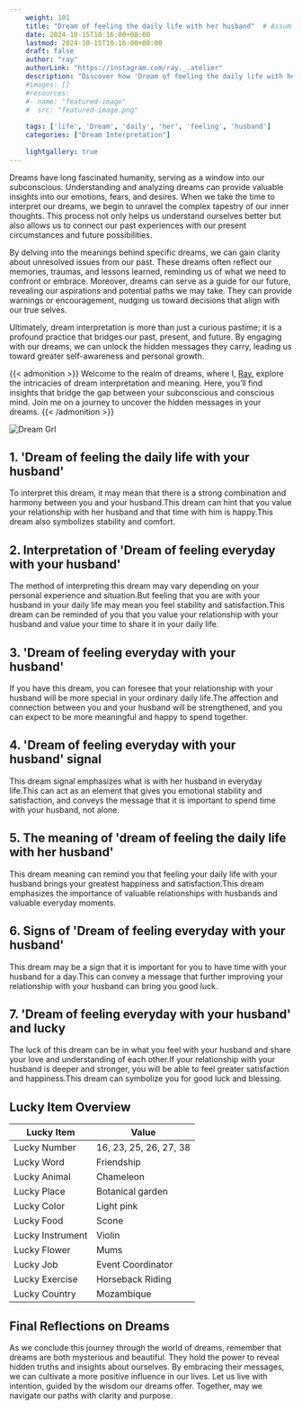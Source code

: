 ```yaml
---
    weight: 101
    title: "Dream of feeling the daily life with her husband"  # Assuming 'title' column exists
    date: 2024-10-15T10:16:00+08:00
    lastmod: 2024-10-15T10:16:00+08:00
    draft: false
    author: "ray"
    authorLink: "https://instagram.com/ray._.atelier"
    description: "Discover how 'Dream of feeling the daily life with her husband' can interpret your future and uncover its significant meanings in your life."
    #images: []
    #resources:
    #- name: "featured-image"
    #  src: "featured-image.png"
    
    tags: ['life', 'Dream', 'daily', 'her', 'feeling', 'husband']
    categories: ["Dream Interpretation"]
    
    lightgallery: true
---
```

    
Dreams have long fascinated humanity, serving as a window into our subconscious. Understanding and analyzing dreams can provide valuable insights into our emotions, fears, and desires. When we take the time to interpret our dreams, we begin to unravel the complex tapestry of our inner thoughts. This process not only helps us understand ourselves better but also allows us to connect our past experiences with our present circumstances and future possibilities.

By delving into the meanings behind specific dreams, we can gain clarity about unresolved issues from our past. These dreams often reflect our memories, traumas, and lessons learned, reminding us of what we need to confront or embrace. Moreover, dreams can serve as a guide for our future, revealing our aspirations and potential paths we may take. They can provide warnings or encouragement, nudging us toward decisions that align with our true selves.

Ultimately, dream interpretation is more than just a curious pastime; it is a profound practice that bridges our past, present, and future. By engaging with our dreams, we can unlock the hidden messages they carry, leading us toward greater self-awareness and personal growth.

{{< admonition >}}
Welcome to the realm of dreams, where I, [Ray](https://instagram.com/ray._.atelier), explore the intricacies of dream interpretation and meaning. Here, you’ll find insights that bridge the gap between your subconscious and conscious mind. Join me on a journey to uncover the hidden messages in your dreams.
{{< /admonition >}}

![Dream Grl](https://cdn.pixabay.com/photo/2017/11/02/03/35/gothic-2910057_1280.jpg "Dream Grl")

## 1. 'Dream of feeling the daily life with your husband'
To interpret this dream, it may mean that there is a strong combination and harmony between you and your husband.This dream can hint that you value your relationship with her husband and that time with him is happy.This dream also symbolizes stability and comfort.

## 2. Interpretation of 'Dream of feeling everyday with your husband'
The method of interpreting this dream may vary depending on your personal experience and situation.But feeling that you are with your husband in your daily life may mean you feel stability and satisfaction.This dream can be reminded of you that you value your relationship with your husband and value your time to share it in your daily life.

## 3. 'Dream of feeling everyday with your husband'
If you have this dream, you can foresee that your relationship with your husband will be more special in your ordinary daily life.The affection and connection between you and your husband will be strengthened, and you can expect to be more meaningful and happy to spend together.

## 4. 'Dream of feeling everyday with your husband' signal
This dream signal emphasizes what is with her husband in everyday life.This can act as an element that gives you emotional stability and satisfaction, and conveys the message that it is important to spend time with your husband, not alone.

## 5. The meaning of 'dream of feeling the daily life with her husband'
This dream meaning can remind you that feeling your daily life with your husband brings your greatest happiness and satisfaction.This dream emphasizes the importance of valuable relationships with husbands and valuable everyday moments.

## 6. Signs of 'Dream of feeling everyday with your husband'
This dream may be a sign that it is important for you to have time with your husband for a day.This can convey a message that further improving your relationship with your husband can bring you good luck.

## 7. 'Dream of feeling everyday with your husband' and lucky
The luck of this dream can be in what you feel with your husband and share your love and understanding of each other.If your relationship with your husband is deeper and stronger, you will be able to feel greater satisfaction and happiness.This dream can symbolize you for good luck and blessing.

## Lucky Item Overview
| Lucky Item          | Value              |
|---------------|--------------------|
| Lucky Number        | 16, 23, 25, 26, 27, 38  |
| Lucky Word          | Friendship |
| Lucky Animal        | Chameleon |
| Lucky Place         | Botanical garden     |
| Lucky Color         | Light pink     |
| Lucky Food          | Scone      |
| Lucky Instrument    | Violin |
| Lucky Flower        | Mums    |
| Lucky Job           | Event Coordinator       |
| Lucky Exercise      | Horseback Riding  |
| Lucky Country       | Mozambique    |


##  Final Reflections on Dreams

As we conclude this journey through the world of dreams, remember that dreams are both mysterious and beautiful. They hold the power to reveal hidden truths and insights about ourselves. By embracing their messages, we can cultivate a more positive influence in our lives. Let us live with intention, guided by the wisdom our dreams offer. Together, may we navigate our paths with clarity and purpose.
